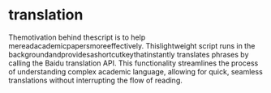 # translation
 Themotivation behind thescript is to help mereadacademicpapersmoreeffectively. Thislightweight script runs in
 the backgroundandprovidesashortcutkeythatinstantly translates phrases by calling the Baidu translation API.
 This functionality streamlines the process of understanding complex academic language, allowing for quick,
 seamless translations without interrupting the flow of reading.
